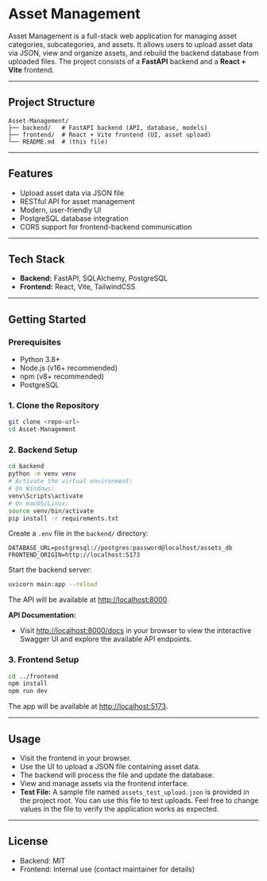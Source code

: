 # Asset Management

Asset Management is a full-stack web application for managing asset categories, subcategories, and assets. It allows users to upload asset data via JSON, view and organize assets, and rebuild the backend database from uploaded files. The project consists of a **FastAPI** backend and a **React + Vite** frontend.

---

## Project Structure

```
Asset-Management/
├── backend/   # FastAPI backend (API, database, models)
├── frontend/  # React + Vite frontend (UI, asset upload)
└── README.md  # (this file)
```

---

## Features
- Upload asset data via JSON file
- RESTful API for asset management
- Modern, user-friendly UI
- PostgreSQL database integration
- CORS support for frontend-backend communication

---

## Tech Stack
- **Backend:** FastAPI, SQLAlchemy, PostgreSQL
- **Frontend:** React, Vite, TailwindCSS

---

## Getting Started

### Prerequisites
- Python 3.8+
- Node.js (v16+ recommended)
- npm (v8+ recommended)
- PostgreSQL

### 1. Clone the Repository
```sh
git clone <repo-url>
cd Asset-Management
```

### 2. Backend Setup
```sh
cd backend
python -m venv venv
# Activate the virtual environment:
# On Windows:
venv\Scripts\activate
# On macOS/Linux:
source venv/bin/activate
pip install -r requirements.txt
```

Create a `.env` file in the `backend/` directory:
```
DATABASE_URL=postgresql://postgres:password@localhost/assets_db
FRONTEND_ORIGIN=http://localhost:5173
```

Start the backend server:
```sh
uvicorn main:app --reload
```
The API will be available at [http://localhost:8000](http://localhost:8000).

**API Documentation:**
- Visit [http://localhost:8000/docs](http://localhost:8000/docs) in your browser to view the interactive Swagger UI and explore the available API endpoints.

### 3. Frontend Setup
```sh
cd ../frontend
npm install
npm run dev
```
The app will be available at [http://localhost:5173](http://localhost:5173).

---

## Usage
- Visit the frontend in your browser.
- Use the UI to upload a JSON file containing asset data.
- The backend will process the file and update the database.
- View and manage assets via the frontend interface.
- **Test File:** A sample file named `assets_test_upload.json` is provided in the project root. You can use this file to test uploads. Feel free to change values in the file to verify the application works as expected.

---

## License
- Backend: MIT
- Frontend: Internal use (contact maintainer for details) 